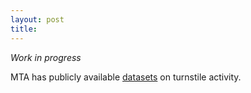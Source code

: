 ```yaml
---
layout: post
title: 
---
```


*Work in progress*

MTA has publicly available [datasets](http://web.mta.info/developers/turnstile.html) on turnstile activity. 
